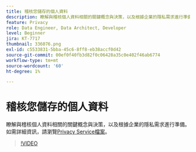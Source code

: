 ```yaml
---
title: 稽核您儲存的個人資料
description: 瞭解與稽核個人資料相關的關鍵概念與決策，以及根據企業的隱私需求進行準備。
feature: Privacy
role: Data Engineer, Data Architect, Developer
level: Beginner
jira: KT-7717
thumbnail: 336076.png
exl-id: c5533831-5bba-45c6-8ff8-eb38accf0d42
source-git-commit: 00ef0f40fb3d82f0c06428a35c0e402f46ab6774
workflow-type: tm+mt
source-wordcount: '60'
ht-degree: 1%

---
```


# 稽核您儲存的個人資料

瞭解與稽核個人資料相關的關鍵概念與決策，以及根據企業的隱私需求進行準備。 如需詳細資訊，請瀏覽[Privacy Service檔案](https://experienceleague.adobe.com/docs/experience-platform/privacy/home.html?lang=zh-Hant)。

>[!VIDEO](https://video.tv.adobe.com/v/336076?learn=on)
